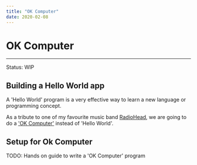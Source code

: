 ```yaml
---
title: "OK Computer"
date: 2020-02-08
---
```


# OK Computer
---
Status: WIP

## Building a Hello World app

A 'Hello World' program is a very effective way to learn a new language or programming concept.

As a tribute to one of my favourite music band [RadioHead](https://en.wikipedia.org/wiki/Radiohead), we are going to do a ['OK Computer'](https://en.wikipedia.org/wiki/OK_Computer) instead of 'Hello World'.

## Setup for Ok Computer

TODO: Hands on guide to write a 'OK Computer' program
